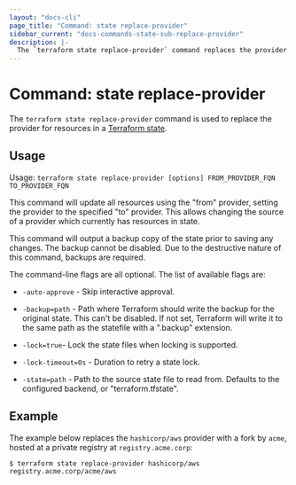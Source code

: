 ```yaml
---
layout: "docs-cli"
page_title: "Command: state replace-provider"
sidebar_current: "docs-commands-state-sub-replace-provider"
description: |-
  The `terraform state replace-provider` command replaces the provider for resources in the Terraform state.
---
```


# Command: state replace-provider

The `terraform state replace-provider` command is used to replace the provider
for resources in a [Terraform state](/docs/state/index.html).

## Usage

Usage: `terraform state replace-provider [options] FROM_PROVIDER_FQN TO_PROVIDER_FQN`

This command will update all resources using the "from" provider, setting the
provider to the specified "to" provider. This allows changing the source of a
provider which currently has resources in state.

This command will output a backup copy of the state prior to saving any
changes. The backup cannot be disabled. Due to the destructive nature
of this command, backups are required.

The command-line flags are all optional. The list of available flags are:

* `-auto-approve` - Skip interactive approval.

* `-backup=path` - Path where Terraform should write the backup for the
  original state. This can't be disabled. If not set, Terraform will write it
  to the same path as the statefile with a ".backup" extension.

* `-lock=true`- Lock the state files when locking is supported.

* `-lock-timeout=0s` - Duration to retry a state lock.

* `-state=path` - Path to the source state file to read from. Defaults to the
  configured backend, or "terraform.tfstate".

## Example

The example below replaces the `hashicorp/aws` provider with a fork by `acme`, hosted at a private registry at `registry.acme.corp`:

```shell
$ terraform state replace-provider hashicorp/aws registry.acme.corp/acme/aws
```
